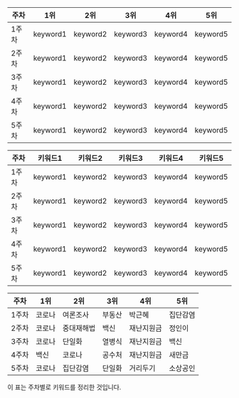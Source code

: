 | 주차  | 1위   | 2위   | 3위   | 4위   | 5위   |
|-------|-----------|-----------|-----------|-----------|-----------|
| 1주차 | keyword1  | keyword2  | keyword3  | keyword4  | keyword5  |
| 2주차 | keyword1  | keyword2  | keyword3  | keyword4  | keyword5  |
| 3주차 | keyword1  | keyword2  | keyword3  | keyword4  | keyword5  |
| 4주차 | keyword1  | keyword2  | keyword3  | keyword4  | keyword5  |
| 5주차 | keyword1  | keyword2  | keyword3  | keyword4  | keyword5  |


| 주차  | 키워드1   | 키워드2   | 키워드3   | 키워드4   | 키워드5   |
|-------|-----------|-----------|-----------|-----------|-----------|
| 1주차 | keyword1  | keyword2  | keyword3  | keyword4  | keyword5  |
| 2주차 | keyword1  | keyword2  | keyword3  | keyword4  | keyword5  |
| 3주차 | keyword1  | keyword2  | keyword3  | keyword4  | keyword5  |
| 4주차 | keyword1  | keyword2  | keyword3  | keyword4  | keyword5  |
| 5주차 | keyword1  | keyword2  | keyword3  | keyword4  | keyword5  |


| 주차 | 1위 | 2위 | 3위 | 4위 | 5위 |
| --- | --- | --- | --- | --- | --- |
| 1주차 | 코로나 | 여론조사 | 부동산 | 박근혜 | 집단감염 |
| 2주차 | 코로나 | 중대재해법 | 백신 | 재난지원금 | 정인이 |
| 3주차 | 코로나 | 단일화 | 열병식 | 재난지원금 | 백신 |
| 4주차 | 백신 | 코로나 | 공수처 | 재난지원금 | 새만금 |
| 5주차 | 코로나 | 집단감염 | 단일화 | 거리두기 | 소상공인 |


이 표는 주차별로 키워드를 정리한 것입니다.
